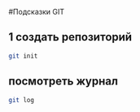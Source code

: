 #Подсказки GIT

## 1 создать репозиторий

```sh
git init
```

## посмотреть журнал

```sh
git log
```
